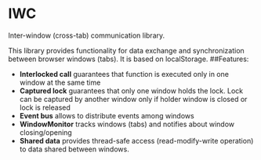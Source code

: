 IWC
===

Inter-window (cross-tab) communication library.

This library provides functionality for data exchange and synchronization between browser windows (tabs). It is based on localStorage.
##Features:
- **Interlocked call** guarantees that function is executed only in one window at the same time
- **Captured lock** guarantees that only one window holds the lock. Lock can be captured by another window only if holder window is closed or lock is released
- **Event bus** allows to distribute events among windows
- **WindowMonitor** tracks windows (tabs) and notifies about window closing/opening
- **Shared data** provides thread-safe access (read-modify-write operation) to data shared between windows. 